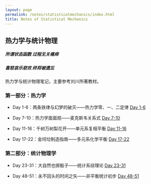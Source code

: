 ```yaml
---
layout: page
permalink: /notes/statisticalmechanics/index.html
title: Notes of Statistical Mechanics 
---
```


## 热力学与统计物理

##### 所谓状态函数 过程无关痛痒
##### 喜怒哀乐悲欢 终将被遗忘

热力学与统计物理笔记，主要参考刘川所著教材。

### 第一部分：热力学

- Day 1-6：两条铁律与幻梦的破灭——热力学零、一、二定律 [Day 1-6](https://zeroovector.github.io/notes/statisticalmechaics_pdf/tdsm_day1-6.pdf)


- Day 7-10：热力学面面观——麦克斯韦关系式 [Day 7-10](https://zeroovector.github.io/notes/statisticalmechaics_pdf/tdsm_day7-10.pdf)

- Day 11-16：千树万树梨花开——单元系复相平衡 [Day 11-16](https://zeroovector.github.io/notes/statisticalmechaics_pdf/tdsm_day11-16.pdf)

- Day 17-22：金坷垃制造指南——多元系化学平衡 [Day 17-22](https://zeroovector.github.io/notes/statisticalmechaics_pdf/tdsm_day17-22.pdf)

### 第二部分：统计物理学

- Day 23-31：大自然也掷骰子——统计系综理论  [Day 23-31](https://zeroovector.github.io/notes/statisticalmechaics_pdf/tdsm_day23-31.pdf)

- Day 48-51：永不回头的时间之矢——非平衡统计初步  [Day 48-51](https://zeroovector.github.io/notes/statisticalmechaics_pdf/tdsm_day48-51.pdf)